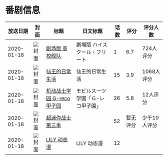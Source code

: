 # 番剧信息

|放送日期|封面|标题|日文标题|话数|评分|评分人数|
|---|---|---|---|---|---|---|
|2020-01-18|![封面](https://lain.bgm.tv/pic/cover/c/c3/4a/242391_2U6gA.jpg)|[剧场版 高校舰队](https://bangumi.tv/subject/242391)|劇場版 ハイスクール・フリート|1|6.7|724人评分|
|2020-01-18|![封面](https://lain.bgm.tv/pic/cover/c/ed/66/247977_CeyvC.jpg)|[仙王的日常生活](https://bangumi.tv/subject/247977)|仙王的日常生活|15|3.9|1068人评分|
|2020-01-18|![封面](https://lain.bgm.tv/pic/cover/c/a5/d2/415485_DJx7X.jpg)|[机动战士学园 G-reco甲子园](https://bangumi.tv/subject/415485)|モビルスーツ学園「Ｇ-レコ甲子園」|26|5.8|12人评分|
|2020-01-18|![封面](https://lain.bgm.tv/pic/cover/c/48/e3/478642_N3452.jpg)|[超迷你战士 第三季](https://bangumi.tv/subject/478642)||52|暂无评分|少于10人评分|
|2020-01-18|![封面](https://lain.bgm.tv/pic/cover/c/c6/51/525842_UnRTu.jpg)|[LILY 动态漫](https://bangumi.tv/subject/525842)|LILY 动态漫|12|||
